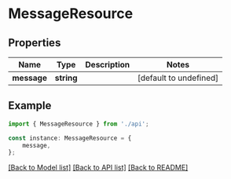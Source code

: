 # MessageResource


## Properties

Name | Type | Description | Notes
------------ | ------------- | ------------- | -------------
**message** | **string** |  | [default to undefined]

## Example

```typescript
import { MessageResource } from './api';

const instance: MessageResource = {
    message,
};
```

[[Back to Model list]](../README.md#documentation-for-models) [[Back to API list]](../README.md#documentation-for-api-endpoints) [[Back to README]](../README.md)
